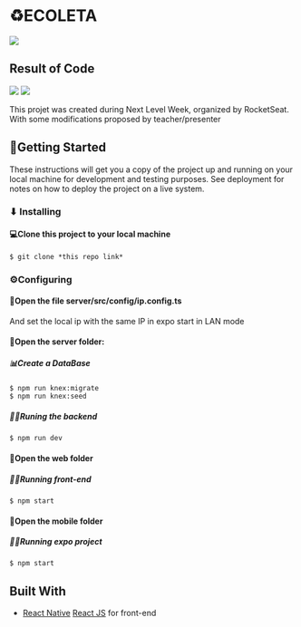 # ♻️ECOLETA

<div>
    <img src="https://raw.githubusercontent.com/FranciscoOssianFOLN/NLW-01/7b0b3cb1a905c0a44c2e96a5e35f820b7ed5140d/.github_assets/home_desktop.svg">
</div>

## Result of Code
<div>
    <img src ="https://i.imgur.com/PdID0Nr.gif">
    <img src ="https://i.imgur.com/g5hpWEi.gif">
</div>

This projet was created during Next Level Week, organized by RocketSeat. With some modifications proposed by teacher/presenter

## 🚀Getting Started

These instructions will get you a copy of the project up and running on your local machine for development and testing purposes. See deployment for notes on how to deploy the project on a live system.

### ⬇ Installing

#### 💻Clone this project to your local machine
```
$ git clone *this repo link*
```

### ⚙️Configuring

#### 📁Open the file server/src/config/ip.config.ts
And set the local ip with the same IP in expo start in LAN mode

#### 📁Open the server folder:
##### 📊Create a DataBase
```
$ npm run knex:migrate
$ npm run knex:seed
```
##### 🏃‍♂️Runing the backend
```
$ npm run dev
```

#### 📁Open the web folder
##### 🏃‍♂️Running front-end
```
$ npm start
```
#### 📁Open the mobile folder
##### 🏃‍♂️Running expo project
```
$ npm start
```

## Built With

* [React Native](https://reactnative.dev/) [React JS](https://reactjs.org/) for front-end